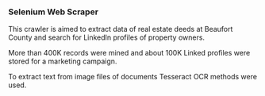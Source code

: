 
### Selenium Web Scraper

This crawler is aimed to extract data of real estate deeds at Beaufort County and 
search for LinkedIn profiles of property owners.

More than 400K records were mined and about 100K Linked profiles were stored for a marketing campaign. 

To extract text from image files of documents Tesseract OCR methods were used.  
